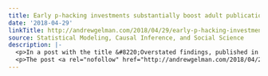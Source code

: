 ```yaml
---
title: Early p-hacking investments substantially boost adult publication record
date: '2018-04-29'
linkTitle: http://andrewgelman.com/2018/04/29/early-p-hacking-investments-substantially-boost-adult-publication-record/
source: Statistical Modeling, Causal Inference, and Social Science
description: |-
  <p>In a post with the title &#8220;Overstated findings, published in Science, on long-term health effects of a well-known early childhood program,&#8221; Perry Wilson writes: In this paper [&#8220;Early Childhood Investments Substantially Boost Adult Health,&#8221; by Frances Campbell, Gabriella Conti, James Heckman, Seong Hyeok Moon, Rodrigo Pinto, Elizabeth Pungello, and Yi Pan], published in Science in [&#8230;]</p>
  <p>The post <a rel="nofollow" href="http://andrewgelman.com/2018/04/29/early-
---
```


